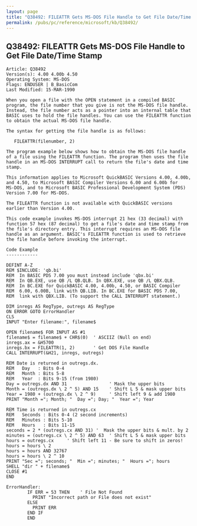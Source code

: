 ```yaml
---
layout: page
title: "Q38492: FILEATTR Gets MS-DOS File Handle to Get File Date/Time Stamp"
permalink: /pubs/pc/reference/microsoft/kb/Q38492/
---
```


## Q38492: FILEATTR Gets MS-DOS File Handle to Get File Date/Time Stamp

	Article: Q38492
	Version(s): 4.00 4.00b 4.50
	Operating System: MS-DOS
	Flags: ENDUSER | B_BasicCom
	Last Modified: 15-MAR-1990
	
	When you open a file with the OPEN statement in a compiled BASIC
	program, the file number that you give is not the MS-DOS file handle.
	Instead, the file number acts as a pointer into an internal table that
	BASIC uses to hold the file handles. You can use the FILEATTR function
	to obtain the actual MS-DOS file handle.
	
	The syntax for getting the file handle is as follows:
	
	   FILEATTR(filenumber, 2)
	
	The program example below shows how to obtain the MS-DOS file handle
	of a file using the FILEATTR function. The program then uses the file
	handle in an MS-DOS INTERRUPT call to return the file's date and time
	stamp.
	
	This information applies to Microsoft QuickBASIC Versions 4.00, 4.00b,
	and 4.50, to Microsoft BASIC Compiler Versions 6.00 and 6.00b for
	MS-DOS, and to Microsoft BASIC Professional Development System (PDS)
	Version 7.00 for MS-DOS.
	
	The FILEATTR function is not available with QuickBASIC versions
	earlier than Version 4.00.
	
	This code example invokes MS-DOS interrupt 21 hex (33 decimal) with
	function 57 hex (87 decimal) to get a file's date and time stamp from
	the file's directory entry. This interrupt requires an MS-DOS file
	handle as an argument. BASIC's FILEATTR function is used to retrieve
	the file handle before invoking the interrupt.
	
	Code Example
	------------
	
	DEFINT A-Z
	REM $INCLUDE: 'qb.bi'
	REM  In BASIC PDS 7.00 you must instead include 'qbx.bi'
	REM  In QB.EXE, use QB /L QB.QLB. In QBX.EXE, use QB /L QBX.QLB.
	REM  In BC.EXE for QuickBASIC 4.00, 4.00b, 4.50, or BASIC Compiler
	REM  6.00, 6.00B, link with QB.LIB. In BC.EXE for BASIC PDS 7.00,
	REM  link with QBX.LIB. (To support the CALL INTERRUPT statement.)
	
	DIM inregs AS RegType, outregs AS RegType
	ON ERROR GOTO ErrorHandler
	CLS
	INPUT "Enter filename:", filename$
	
	OPEN filename$ FOR INPUT AS #1
	filename$ = filename$ + CHR$(0)  ' ASCIIZ (Null on end)
	inregs.ax = &H5700
	inregs.bx = FILEATTR(1, 2)       ' Get DOS File Handle
	CALL INTERRUPT(&H21, inregs, outregs)
	
	REM Date is returned in outregs.dx.
	REM   Day   : Bits 0-4
	REM   Month : Bits 5-8
	REM   Year  : Bits 9-15 (from 1980)
	Day = outregs.dx AND 31                ' Mask the upper bits
	Month = (outregs.dx \ 2 ^ 5) AND 15    ' Shift L 5 & mask upper bits
	Year = 1980 + (outregs.dx \ 2 ^ 9)     ' Shift left 9 & add 1980
	PRINT "Month ="; Month; "  Day ="; Day; "  Year ="; Year
	
	REM Time is returned in outregs.cx
	REM   Seconds : Bits 0-4 (2 second increments)
	REM   Minutes : Bits 5-10
	REM   Hours   : Bits 11-15
	seconds = 2 * (outregs.cx AND 31) '  Mask the upper bits & mult. by 2
	minutes = (outregs.cx \ 2 ^ 5) AND 63  ' Shift L 5 & mask upper bits
	hours = outregs.cx     ' Shift left 11 - Be sure to shift in zeros!
	hours = hours \ 2
	hours = hours AND 32767
	hours = hours \ 2 ^ 10
	PRINT "Sec ="; seconds; "  Min ="; minutes; "  Hours ="; hours
	SHELL "dir " + filename$
	CLOSE #1
	END
	
	ErrorHandler:
	        IF ERR = 53 THEN    ' File Not Found
	          PRINT "Incorrect path or File does not exist"
	        ELSE
	          PRINT ERR
	        END IF
	        END
